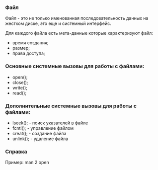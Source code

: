 ### Файл

Файл - это не только именованная последовательность данных на жестком
диске, это еще и системный интерфейс.

Для каждого файла есть мета-данные которые характеризуют файл:
- время создания;
- размер;
- права доступа;

### Основные системные вызовы для работы с файлами:
- open();
- close();
- write();
- read();

### Дополнительные системные вызовы для работы с файлами:
- lseek(); - поиск указателей в файле
- fcntl(); - управление файлом
- creat(); - создание файла
- unlink(); - удаление файла

### Справка
Пример: man 2 open

